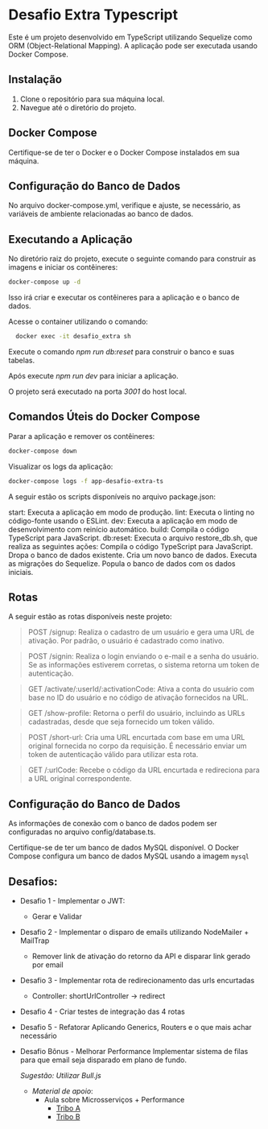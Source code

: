 # Desafio Extra Typescript

Este é um projeto desenvolvido em TypeScript utilizando Sequelize como ORM (Object-Relational Mapping). A aplicação pode ser executada usando Docker Compose.

## Instalação
1. Clone o repositório para sua máquina local.
2. Navegue até o diretório do projeto.

## Docker Compose
Certifique-se de ter o Docker e o Docker Compose instalados em sua máquina.

## Configuração do Banco de Dados
No arquivo docker-compose.yml, verifique e ajuste, se necessário, as variáveis de ambiente relacionadas ao banco de dados.

## Executando a Aplicação
No diretório raiz do projeto, execute o seguinte comando para construir as imagens e iniciar os contêineres:

```bash
docker-compose up -d
```

Isso irá criar e executar os contêineres para a aplicação e o banco de dados.

Acesse o container utilizando o comando:
```bash
  docker exec -it desafio_extra sh
```

Execute o comando *npm run db:reset* para construir o banco e suas tabelas.

Após execute *npm run dev* para iniciar a aplicação.

O projeto será executado na porta *3001* do host local.

## Comandos Úteis do Docker Compose
Parar a aplicação e remover os contêineres:

```bash
docker-compose down
```

Visualizar os logs da aplicação:

```bash
docker-compose logs -f app-desafio-extra-ts
```

A seguir estão os scripts disponíveis no arquivo package.json:

start: Executa a aplicação em modo de produção.
lint: Executa o linting no código-fonte usando o ESLint.
dev: Executa a aplicação em modo de desenvolvimento com reinício automático.
build: Compila o código TypeScript para JavaScript.
db:reset: Executa o arquivo restore_db.sh, que realiza as seguintes ações:
  Compila o código TypeScript para JavaScript.
  Dropa o banco de dados existente.
  Cria um novo banco de dados.
  Executa as migrações do Sequelize.
  Popula o banco de dados com os dados iniciais.

## Rotas
A seguir estão as rotas disponíveis neste projeto:

> POST /signup: Realiza o cadastro de um usuário e gera uma URL de ativação. Por padrão, o usuário é cadastrado como inativo.

> POST /signin: Realiza o login enviando o e-mail e a senha do usuário. Se as informações estiverem corretas, o sistema retorna um token de autenticação.

> GET /activate/:userId/:activationCode: Ativa a conta do usuário com base no ID do usuário e no código de ativação fornecidos na URL.

> GET /show-profile: Retorna o perfil do usuário, incluindo as URLs cadastradas, desde que seja fornecido um token válido.

> POST /short-url: Cria uma URL encurtada com base em uma URL original fornecida no corpo da requisição. É necessário enviar um token de autenticação válido para utilizar esta rota.

> GET /:urlCode: Recebe o código da URL encurtada e redireciona para a URL original correspondente.

## Configuração do Banco de Dados
As informações de conexão com o banco de dados podem ser configuradas no arquivo config/database.ts.

Certifique-se de ter um banco de dados MySQL disponível. O Docker Compose configura um banco de dados MySQL usando a imagem `mysql`

## Desafios:

- Desafio 1 - Implementar o JWT:
    - Gerar e Validar

- Desafio 2 - Implementar o disparo de emails utilizando NodeMailer + MailTrap
    - Remover link de ativação do retorno da API e disparar link gerado por email

- Desafio 3 - Implementar rota de redirecionamento das urls encurtadas
    - Controller: shortUrlController -> redirect

- Desafio 4 - Criar testes de integração das 4 rotas

- Desafio 5 - Refatorar
    Aplicando Generics, Routers e o que mais achar necessário

- Desafio Bônus - Melhorar Performance
    Implementar sistema de filas para que email seja disparado em plano de fundo.

    *Sugestão: Utilizar Bull.js*

    - *Material de apoio*:
      - Aula sobre Microsserviços + Performance
        -  [Tribo A](https://app.betrybe.com/learn/course/5e938f69-6e32-43b3-9685-c936530fd326/live-lectures/421eaf0a-9cc0-44e3-8654-e17987539242/recording/9cb8314d-22c6-43af-bff9-ed10d31edc33)
        - [Tribo B](https://app.betrybe.com/learn/course/5e938f69-6e32-43b3-9685-c936530fd326/live-lectures/e87d19c8-19af-4bb0-a3d8-a7b17ba46b6b/recording/9762440e-5865-4d9e-9030-979dca42bd61)
